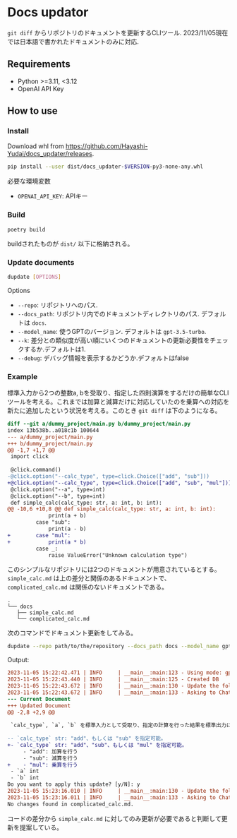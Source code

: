 # Docs updator

`git diff` からリポジトリのドキュメントを更新するCLIツール. 2023/11/05現在では日本語で書かれたドキュメントのみに対応.

## Requirements

- Python >=3.11, <3.12
- OpenAI API Key

## How to use

### Install

Download whl from https://github.com/Hayashi-Yudai/docs_updater/releases.

```bash
pip install --user dist/docs_updater-$VERSION-py3-none-any.whl
```

必要な環境変数

- `OPENAI_API_KEY`: APIキー

### Build

```
poetry build
```

buildされたものが `dist/` 以下に格納される。

### Update documents

```bash
dupdate [OPTIONS]
```

Options

- `--repo`: リポジトリへのパス.
- `--docs_path`: リポジトリ内でのドキュメントディレクトリのパス. デフォルトは `docs`.
- `--model_name`: 使うGPTのバージョン. デフォルトは `gpt-3.5-turbo`.
- `--k`: 差分との類似度が高い順にいくつのドキュメントの更新必要性をチェックするか.デフォルトは1.
- `--debug`: デバッグ情報を表示するかどうか.デフォルトはfalse

### Example

標準入力から2つの整数a, bを受取り、指定した四則演算をするだけの簡単なCLIツールを考える。これまでは加算と減算だけに対応していたのを乗算への対応を新たに追加したという状況を考える。このとき `git diff` は下のようになる。
  
```diff 
diff --git a/dummy_project/main.py b/dummy_project/main.py
index 13b538b..a018c1b 100644
--- a/dummy_project/main.py
+++ b/dummy_project/main.py
@@ -1,7 +1,7 @@
 import click
 
 @click.command()
-@click.option("--calc_type", type=click.Choice(["add", "sub"]))
+@click.option("--calc_type", type=click.Choice(["add", "sub", "mul"]))
 @click.option("--a", type=int)
 @click.option("--b", type=int)
 def simple_calc(calc_type: str, a: int, b: int):
@@ -10,6 +10,8 @@ def simple_calc(calc_type: str, a: int, b: int):
             print(a + b)
         case "sub":
             print(a - b)
+        case "mul":
+            print(a * b)
         case _:
             raise ValueError("Unknown calculation type")
```
  
このシンプルなリポジトリには2つのドキュメントが用意されているとする。`simple_calc.md` は上の差分と関係のあるドキュメントで、`complicated_calc.md` は関係のないドキュメントである。
  
```
.
└── docs
   ├── simple_calc.md
   └── complicated_calc.md
```
  
次のコマンドでドキュメント更新をしてみる。

```bash
dupdate --repo path/to/the/repository --docs_path docs --model_name gpt-4
```
  
Output:
  
```diff
2023-11-05 15:22:42.471 | INFO     | __main__:main:123 - Using mode: gpt-4
2023-11-05 15:22:43.440 | INFO     | __main__:main:125 - Created DB
2023-11-05 15:22:43.672 | INFO     | __main__:main:130 - Update the following document: simple_calc.md
2023-11-05 15:22:43.672 | INFO     | __main__:main:133 - Asking to ChatGPT...
--- Current Document
+++ Updated Document
@@ -2,8 +2,9 @@
 
 `calc_type`, `a`, `b` を標準入力として受取り、指定の計算を行った結果を標準出力に返す。
 
-- `calc_type` str: "add"、もしくは "sub" を指定可能。
+- `calc_type` str: "add"、"sub"、もしくは "mul" を指定可能。
     - "add": 加算を行う
     - "sub": 減算を行う
+    - "mul": 乗算を行う
 - `a` int
 - `b` int
Do you want to apply this update? [y/N]: y
2023-11-05 15:23:16.010 | INFO     | __main__:main:130 - Update the following document: complicated_calc.md
2023-11-05 15:23:16.011 | INFO     | __main__:main:133 - Asking to ChatGPT...
No changes found in complicated_calc.md.
```

コードの差分から `simple_calc.md` に対してのみ更新が必要であると判断して更新を提案している。
